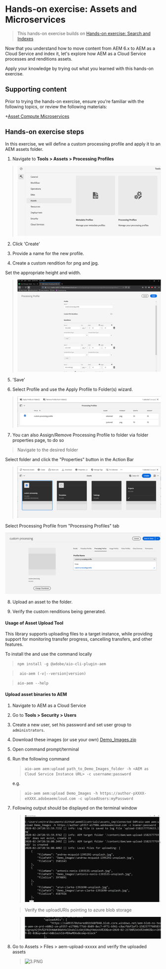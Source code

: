 # Hands-on exercise:  Assets and Microservices

> This hands-on exercise builds on [Hands-on exercise: Search and Indexes](https://github.com/adobe/aem-cloud-engineering-video-series-exercises/tree/session7-indexes)

Now that you understand how to move content from AEM 6.x to AEM as a Cloud Service and index it, let's explore how AEM as a Cloud Service processes and renditions assets.

Apply your knowledge by trying out what you learned with this hands-on exercise.

## Supporting content 

Prior to trying the hands-on exercise, ensure you're familiar with the following topics, or review the following materials:

+[Asset Compute Microservices](https://experienceleague.adobe.com/docs/experience-manager-learn/cloud-service/migration/moving-to-aem-as-a-cloud-service/asset-compute-microservices.html?lang=en)

## Hands-on exercise steps

In this exercise, we will define a custom processing profile and apply it to an AEM assets folder.

1. Navigate to __Tools > Assets > Processing Profiles__

 > ![1.PNG](./images/1.png)
 
2. Click 'Create'

3. Provide a name for the new profile.

4. Create a custom rendition for png and jpg.

  Set the appropriate height and width.

> ![5.PNG](./images/5.png)

5. 'Save'

6. Select Profile and use the Apply Profile to Folder(s) wizard.

> ![8.PNG](./images/8.png)

7. You can also Assign/Remove Processing Profile to folder via folder properties page, to do so

  > Navigate to the desired folder <br>

Select folder and click the "Properties" button in the Action Bar

> ![9.PNG](./images/9.png)

Select Processing Profile from "Processing Profiles" tab

 ![10.PNG](./images/10.png)<br>
 
8. Upload an asset to the folder.

9. Verify the custom renditions being generated.

#### Usage of Asset Upload Tool

This library supports uploading files to a target instance, while providing support for monitoring transfer progress, cancelling transfers, and other features.

To install the and use the command locally

> ``` npm install -g @adobe/aio-cli-plugin-aem ```

> ```  aio-aem (-v|--version|version) ```

> ``` aio-aem --help ```

#### Upload asset binaries to AEM

1. Navigate to AEM as a Cloud Service

2. Go to __Tools > Security > Users__

3. Create a new user, set his password and set user group to `administrators`.

4. Download these images (or use your own) [Demo_Images.zip](https://git.corp.adobe.com/aem-enablement/CloudAccelerationBootcamp/tree/session9/images)

5. Open command prompt/terminal

6. Run the following command
    > `aio-aem aem:upload path_to_Demo_Images_folder -h <AEM as Cloud Service Instance URL> -c username:password`

    e.g.
    > `aio-aem aem:upload Demo_Images -h https://author-pXXXX-eXXXX.adobeaemcloud.com -c uploadUsers:myPassword`

7. Following output should be displayed on the terminal window

    > ![2.PNG](./images/two.png)

    > Verify the uploadURIs pointing to azure blob storage

    > ![3.PNG](./images/four.png)
    
8. Go to Assets > Files > aem-upload-xxxxx and verify the uploaded assets

    > ![3.PNG](./images/three.png)




